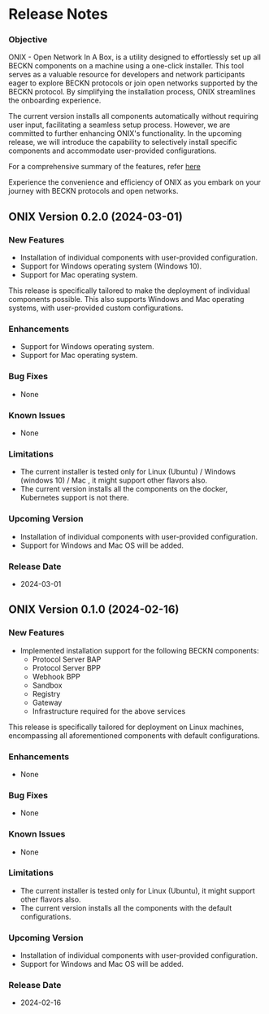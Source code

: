 # Release Notes

### Objective
ONIX - Open Network In A Box, is a utility designed to effortlessly set up all BECKN components on a machine using a one-click installer. This tool serves as a valuable resource for developers and network participants eager to explore BECKN protocols or join open networks supported by the BECKN protocol. By simplifying the installation process, ONIX streamlines the onboarding experience.

The current version installs all components automatically without requiring user input, facilitating a seamless setup process. However, we are committed to further enhancing ONIX's functionality. In the upcoming release, we will introduce the capability to selectively install specific components and accommodate user-provided configurations.

For a comprehensive summary of the features, refer [here](https://github.com/beckn/beckn-utilities/milestone/2?closed=1)

Experience the convenience and efficiency of ONIX as you embark on your journey with BECKN protocols and open networks.

## ONIX Version 0.2.0 (2024-03-01)

### New Features
- Installation of individual components with user-provided configuration.
- Support for Windows operating system (Windows 10).
- Support for Mac operating system.
 
This release is specifically tailored to make the deployment of individual components possible.
This also supports Windows and Mac operating systems, with user-provided custom configurations.

### Enhancements
- Support for Windows operating system.
- Support for Mac operating system.

### Bug Fixes
- None

### Known Issues
- None

### Limitations
- The current installer is tested only for Linux (Ubuntu) / Windows (windows 10) / Mac , it might support other flavors also.
- The current version installs all the components on the docker, Kubernetes support is not there.


### Upcoming Version
- Installation of individual components with user-provided configuration.
- Support for Windows and Mac OS will be added.

### Release Date
- 2024-03-01





## ONIX Version 0.1.0 (2024-02-16)

### New Features
- Implemented installation support for the following BECKN components:
  - Protocol Server BAP
  - Protocol Server BPP
  - Webhook BPP
  - Sandbox
  - Registry
  - Gateway
  - Infrastructure required for the above services
 
This release is specifically tailored for deployment on Linux machines, encompassing all aforementioned components with default configurations.

### Enhancements
- None

### Bug Fixes
- None

### Known Issues
- None

### Limitations
- The current installer is tested only for Linux (Ubuntu), it might support other flavors also.
- The current version installs all the components with the default configurations.


### Upcoming Version
- Installation of individual components with user-provided configuration.
- Support for Windows and Mac OS will be added.

### Release Date
- 2024-02-16
